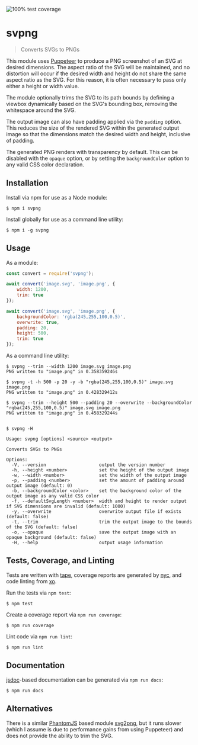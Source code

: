 ![100% test coverage](https://img.shields.io/badge/coverage-100%25-brightgreen.svg)

# svpng
> Converts SVGs to PNGs

This module uses [Puppeteer](https://github.com/GoogleChrome/puppeteer) to produce a PNG screenshot of an SVG at desired dimensions.
The aspect ratio of the SVG will be maintained, and no distortion will occur if the desired width and height do not share the same aspect ratio as the SVG.
For this reason, it is often necessary to pass only either a height or width value.

The module optionally trims the SVG to its path bounds by defining a viewbox dynamically based on the SVG's bounding box, removing the whitespace around the SVG.

The output image can also have padding applied via the `padding` option. This reduces the size of the rendered SVG within the generated output image so that the dimensions match the desired width and height, inclusive of padding.

The generated PNG renders with transparency by default. This can be disabled with the `opaque` option, or by setting the `backgroundColor` option to any valid CSS color declaration.


## Installation
Install via npm for use as a Node module:

```shell
$ npm i svpng
```

Install globally for use as a command line utility:

```shell
$ npm i -g svpng
```

## Usage
As a module:

```js
const convert = require('svpng');

await convert('image.svg', 'image.png', {
    width: 1200, 
    trim: true
});

await convert('image.svg', 'image.png', {
    backgroundColor: 'rgba(245,255,100,0.5)',
    overwrite: true,
    padding: 20,
    height: 500,
    trim: true
});
```

As a command line utility:

```shell
$ svpng --trim --width 1200 image.svg image.png
PNG written to "image.png" in 0.358359246s

$ svpng -t -h 500 -p 20 -y -b "rgba(245,255,100,0.5)" image.svg image.png
PNG written to "image.png" in 0.428329412s

$ svpng --trim --height 500 --padding 20 --overwrite --backgroundColor "rgba(245,255,100,0.5)" image.svg image.png
PNG written to "image.png" in 0.458329244s


$ svpng -H

Usage: svpng [options] <source> <output>

Converts SVGs to PNGs

Options:
  -V, --version                    output the version number
  -h, --height <number>            set the height of the output image
  -w, --width <number>             set the width of the output image
  -p, --padding <number>           set the amount of padding around output image (default: 0)
  -b, --backgroundColor <color>    set the background color of the output image as any valid CSS color
  -f, --defaultSvgLength <number>  width and height to render output if SVG dimensions are invalid (default: 1000)
  -y, --overwrite                  overwrite output file if exists (default: false)
  -t, --trim                       trim the output image to the bounds of the SVG (default: false)
  -o, --opaque                     save the output image with an opaque background (default: false)
  -H, --help                       output usage information
```

## Tests, Coverage, and Linting
Tests are written with [tape](https://github.com/substack/tape), 
coverage reports are generated by [nyc](https://github.com/istanbuljs/nyc), 
and code linting from [xo](https://github.com/xojs/xo).

Run the tests via `npm test`:

```shell
$ npm test
```

Create a coverage report via `npm run coverage`:

```shell
$ npm run coverage
```

Lint code via `npm run lint`:

```shell
$ npm run lint
```

## Documentation
[jsdoc](https://github.com/jsdoc/jsdoc)-based documentation can be generated via `npm run docs`:

```shell
$ npm run docs
```

## Alternatives
There is a similar [PhantomJS](https://phantomjs.org/) based module [svg2png](https://github.com/domenic/svg2png), but it runs slower (which I assume is due to performance gains from using Puppeteer) and does not provide the ability to trim the SVG.
